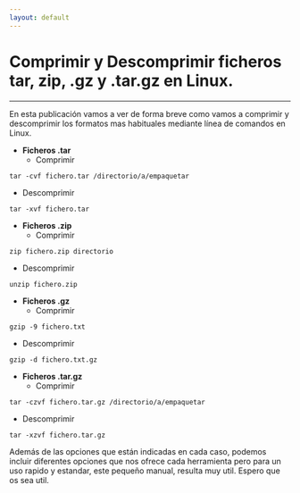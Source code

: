 ```yaml
---
layout: default
---
```


# [](#header-1)Comprimir y Descomprimir ficheros tar, zip, .gz y .tar.gz en Linux.
***

En esta publicación vamos a ver de forma breve como vamos a comprimir y descomprimir los formatos mas habituales mediante línea de comandos en Linux.

- **Ficheros .tar**
  - Comprimir
```
tar -cvf fichero.tar /directorio/a/empaquetar
```
  - Descomprimir
```
tar -xvf fichero.tar
```


- **Ficheros .zip**
  - Comprimir
```
zip fichero.zip directorio
```
  - Descomprimir
```
unzip fichero.zip
```


- **Ficheros .gz**
  - Comprimir
```
gzip -9 fichero.txt
```
  - Descomprimir
```
gzip -d fichero.txt.gz
```


- **Ficheros .tar.gz**
  - Comprimir
```
tar -czvf fichero.tar.gz /directorio/a/empaquetar
```
  - Descomprimir
```
tar -xzvf fichero.tar.gz
```


Además de las opciones que están indicadas en cada caso, podemos incluir diferentes opciones que nos ofrece cada herramienta pero para un uso rapido y estandar, este pequeño manual, resulta muy util.
Espero que os sea util.
